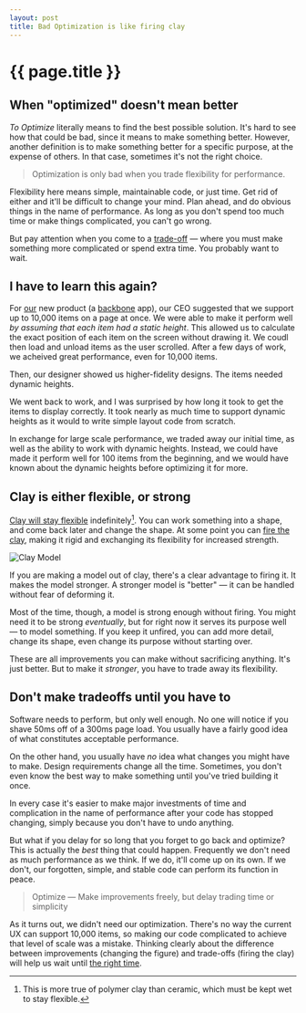```yaml
---
layout: post
title: Bad Optimization is like firing clay
---
```


{{ page.title }}
================


When "optimized" doesn't mean better
------------------------------------

*To Optimize* literally means to find the best possible solution. It's hard to see how that could be bad, since it means to make something better. However, another definition is to make something better for a specific purpose, at the expense of others. In that case, sometimes it's not the right choice.

> Optimization is only bad when you trade flexibility for performance. 

Flexibility here means simple, maintainable code, or just time. Get rid of either and it'll be difficult to change your mind. Plan ahead, and do obvious things in the name of performance. As long as you don't spend too much time or make things complicated, you can't go wrong. 

But pay attention when you come to a [trade-off][t] — where you must make something more complicated or spend extra time. You probably want to wait.

I have to learn this again?
---------------------------

For [our](http://corp.i.tv) new product (a [backbone][b] app), our CEO suggested that we support up to 10,000 items on a page at once. We were able to make it perform well *by assuming that each item had a static height*. This allowed us to calculate the exact position of each item on the screen without drawing it. We coudl then load and unload items as the user scrolled. After a few days of work, we acheived great performance, even for 10,000 items. 

Then, our designer showed us higher-fidelity designs. The items needed dynamic heights. 

We went back to work, and I was surprised by how long it took to get the items to display correctly. It took nearly as much time to support dynamic heights as it would to write simple layout code from scratch.

In exchange for large scale performance, we traded away our initial time, as well as the ability to work with dynamic heights. Instead, we could have made it perform well for 100 items from the beginning, and we would have known about the dynamic heights before optimizing it for more. 

Clay is either flexible, or strong
----------------------------------

[Clay will stay flexible][c] indefinitely[^1]. You can work something into a shape, and come back later and change the shape. At some point you can [fire the clay][firing], making it rigid and exchanging its flexibility for increased strength. 

![Clay Model](http://src.sencha.io/600/http://upload.wikimedia.org/wikipedia/commons/6/6c/Renault_clay_model_-_front.JPG)

If you are making a model out of clay, there's a clear advantage to firing it. It makes the model stronger. A stronger model is "better" — it can be handled without fear of deforming it. 

Most of the time, though, a model is strong enough without firing. You might need it to be strong *eventually*, but for right now it serves its purpose well — to model something. If you keep it unfired, you can add more detail, change its shape, even change its purpose without starting over. 

These are all improvements you can make without sacrificing anything. It's just better. But to make it *stronger*, you have to trade away its flexibility. 

Don't make tradeoffs until you have to
--------------------------------------

Software needs to perform, but only well enough. No one will notice if you shave 50ms off of a 300ms page load. You usually have a fairly good idea of what constitutes acceptable performance.

On the other hand, you usually have *no* idea what changes you might have to make. Design requirements change all the time. Sometimes, you don't even know the best way to make something until you've tried building it once. 

In every case it's easier to make major investments of time and complication in the name of performance after your code has stopped changing, simply because you don't have to undo anything. 

But what if you delay for so long that you forget to go back and optimize? This is actually the *best* thing that could happen. Frequently we don't need as much performance as we think. If we do, it'll come up on its own. If we don't, our forgotten, simple, and stable code can perform its function in peace.

> Optimize — Make improvements freely, but delay trading time or simplicity

As it turns out, we didn't need our optimization. There's no way the current UX can support 10,000 items, so making our code complicated to achieve that level of scale was a mistake. Thinking clearly about the difference between improvements (changing the figure) and trade-offs (firing the clay) will help us wait until [the right time][when].

[^1]: This is more true of polymer clay than ceramic, which must be kept wet to stay flexible. 

[firing]: http://en.wikipedia.org/wiki/Pottery#Firing "Pottery"
[b]: http://documentcloud.github.com/backbone/ "Backbone.js"
[c]: http://en.wikipedia.org/wiki/Modelling_clay "Modeling Clay"

[x]: http://c2.com/cgi/wiki?PrematureOptimization "Premature Optimization"
[when]: http://en.wikipedia.org/wiki/Program_optimization#When_to_optimize "Program Optimization - When to optimize"
[t]: http://en.wikipedia.org/wiki/Program_optimization#Trade-offs "Program Optimization - Trade-offs" 

